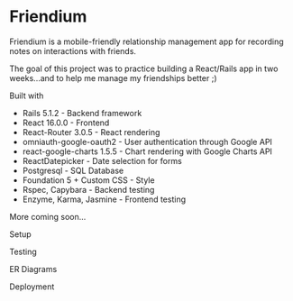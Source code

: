 # Friendium

Friendium is a mobile-friendly relationship management app for recording notes on interactions with friends.

The goal of this project was to practice building a React/Rails app in two weeks...and to help me manage my friendships better ;)


Built with

* Rails 5.1.2 - Backend framework
* React 16.0.0 - Frontend
* React-Router 3.0.5 - React rendering
* omniauth-google-oauth2 - User authentication through Google API
* react-google-charts 1.5.5 - Chart rendering with Google Charts API
* ReactDatepicker - Date selection for forms
* Postgresql - SQL Database
* Foundation 5 + Custom CSS - Style
* Rspec, Capybara - Backend testing
* Enzyme, Karma, Jasmine - Frontend testing

More coming soon...

Setup

Testing

ER Diagrams

Deployment
